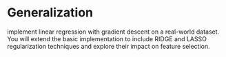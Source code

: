 # Generalization
implement linear regression with gradient descent on a real-world dataset. You will extend the basic implementation to include RIDGE and LASSO regularization techniques and explore their impact on feature selection.
